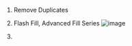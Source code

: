1. Remove Duplicates
2. Flash Fill, Advanced Fill Series
![image](https://github.com/user-attachments/assets/4e164b95-acd1-43ea-95d2-244702f12353)

3. 
